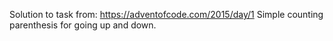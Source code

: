 Solution to task from: https://adventofcode.com/2015/day/1
Simple counting parenthesis for going up and down.